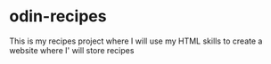# odin-recipes
This is my recipes project where I will use my HTML skills to create a website where I' will store recipes